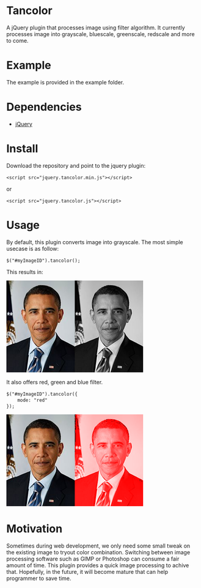 Tancolor
========

A jQuery plugin that processes image using filter algorithm. It currently
processes image into grayscale, bluescale, greenscale, redscale and more to 
come.

Example
=======

The example is provided in the example folder.

Dependencies
============

*  [jQuery](https://github.com/jquery/jquery)

Install
=======

Download the repository and point to the jquery plugin:

    <script src="jquery.tancolor.min.js"></script>
    
or

    <script src="jquery.tancolor.js"></script>
    

Usage
=====

By default, this plugin converts image into grayscale. The most simple usecase
is as follow:

    $("#myImageID").tancolor();
    
This results in:

![I am Obama](example/images/obama.jpg "Before")![I am Obama](example/images/grayscale.png "After")

It also offers red, green and blue filter.

    $("#myImageID").tancolor({
        mode: "red"
    });
    
![I am Obama](example/images/obama.jpg "Before")![I am Obama](example/images/red.png "After")

Motivation
==========

Sometimes during web development, we only need some small tweak on the existing image to tryout color combination. Switching between image processing software such as GIMP or Photoshop can consume a fair amount of time. This plugin provides a quick image processing to achive that. Hopefully, in the future, it will become mature that can help programmer to save time.










